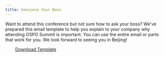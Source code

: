 ```yaml
---
title: Convince Your Boss
---
```


Want to attend this conference but not sure how to ask your boss? We've prepared this email template to help you explain to your company why attending OSPO Summit is important. You can use the entire email or parts that work for you. We look forward to seeing you in Beijing!

<a class="btn btn-warning" href="【申请模版】参加 OSPO Summit 2025 开源项目管理办公室年度峰会.pdf" target="_blank" style="padding-left: 2rem; padding-right: 2rem;">
Download Template
</a>